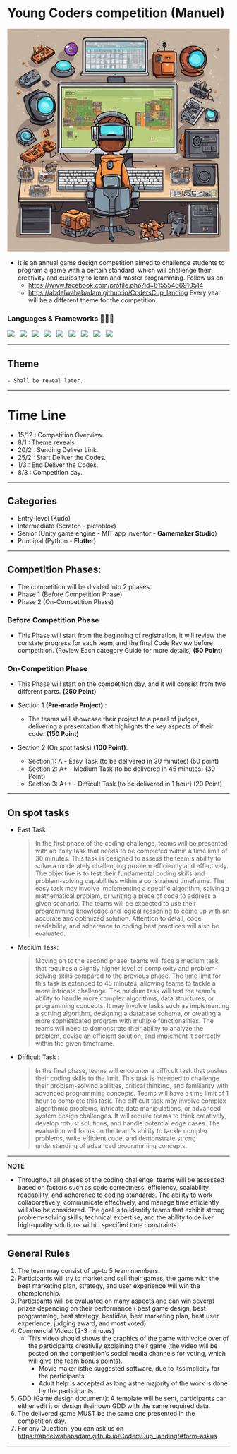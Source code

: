 # Young Coders competition (Manuel)
![Alt text](cover.png?raw=true "Title")

- It is an annual game design competition aimed to challenge students to program a
game with a certain standard, which will challenge their creativity and curiosity to
learn and master programming.
Follow us on:
    - https://www.facebook.com/profile.php?id=61555466910514
    - https://abdelwahabadam.github.io/CodersCup_landing
Every year will be a different theme for the competition.
### Languages & Frameworks 👨🏻‍💻

<code><img height="35" src="https://img.icons8.com/color/48/000000/python.png"/></code>&nbsp;&nbsp;
<code><img height="35" src="https://www.pygame.org/docs/_images/pygame_logo.png"></code>&nbsp;&nbsp;
<code><img height="35" src="https://static.wikia.nocookie.net/logopedia/images/4/49/Kodu-icon.png/revision/latest?cb=20211023063013"></code>&nbsp;&nbsp;
<code><img height="35" src="https://seeklogo.com/images/S/scratch-cat-logo-7F652C6253-seeklogo.com.png"></code>&nbsp;&nbsp;
<code><img height="35" src="https://steamcenter.co/Documents/CourseImage/CourseImage638272740458204194_CourseImage.png"></code>&nbsp;&nbsp;
<code><img height="35" src="https://1000logos.net/wp-content/uploads/2021/10/Unity-logo.png"></code>&nbsp;&nbsp;
<code><img height="35" src="https://appinventor.mit.edu/explore/sites/explore.appinventor.mit.edu/files/ai-bee-logo.png"></code>&nbsp;&nbsp;
<code><img height="35" src="https://i.pcmag.com/imagery/reviews/01JwP71TDkYZqIdckYYYybR-1..v1601052460.png"></code>&nbsp;&nbsp;
<code><img height="35" src="https://logowik.com/content/uploads/images/flutter5786.jpg"/></code>&nbsp;&nbsp;

---
## Theme
    - Shall be reveal later.
---
# Time Line
- 15/12 : Competition Overview.
- 8/1 : Theme reveals
- 20/2 : Sending Deliver Link.
- 25/2 : Start Deliver the Codes.
- 1/3  : End Deliver the Codes.
- 8/3  : Competition day.

---
## Categories 

-	Entry-level (Kudo)
-	Intermediate (Scratch - pictoblox)
-	Senior (Unity game engine - MIT app inventor - **Gamemaker Studio**)
-	Principal (Python - **Flutter**)

---

## Competition Phases:
   - The competition will be divided into 2 phases.
   - Phase 1 (Before Competition Phase)
   - Phase 2 (On-Competition Phase)

### Before Competition Phase
   - This Phase will start from the beginning of registration, it will review the constate progress for each team, and the final Code Review before competition. (Review Each category Guide for more details) **(50 Point)**
### On-Competition Phase
   - This Phase will start on the competition day, and it will consist from two different parts. **(250 Point)**

   - Section 1 **(Pre-made Project)** : 
     - The teams will showcase their project to a panel of judges, delivering a presentation that highlights the key aspects of their code. **(150 Point)**
  
   - Section 2 (On spot tasks) **(100 Point)**:
       - Section 1: A - Easy Task (to be delivered in 30 minutes) (50 point)
       - Section 2: A+ - Medium Task (to be delivered in 45 minutes) (30 Point)
       - Section 3: A++ - Difficult Task (to be delivered in 1 hour) (20 Point)
---
## On spot tasks
   - East Task:
     > In the first phase of the coding challenge, teams will be presented with an easy task that needs to be completed within a time limit of 30 minutes. This task is designed to assess the team's ability to solve a moderately challenging problem efficiently and effectively. The objective is to test their fundamental coding skills and problem-solving capabilities within a constrained timeframe.
    The easy task may involve implementing a specific algorithm, solving a mathematical problem, or writing a piece of code to address a given scenario. The teams will be expected to use their programming knowledge and logical reasoning to come up with an accurate and optimized solution. Attention to detail, code readability, and adherence to coding best practices will also be evaluated.

   - Medium Task:
        > Moving on to the second phase, teams will face a medium task that requires a slightly higher level of complexity and problem-solving skills compared to the previous phase. The time limit for this task is extended to 45 minutes, allowing teams to tackle a more intricate challenge.
        The medium task will test the team's ability to handle more complex algorithms, data structures, or programming concepts. It may involve tasks such as implementing a sorting algorithm, designing a database schema, or creating a more sophisticated program with multiple functionalities. The teams will need to demonstrate their ability to analyze the problem, devise an efficient solution, and implement it correctly within the given timeframe.

   - Difficult Task :
        > In the final phase, teams will encounter a difficult task that pushes their coding skills to the limit. This task is intended to challenge their problem-solving abilities, critical thinking, and familiarity with advanced programming concepts. Teams will have a time limit of 1 hour to complete this task. The difficult task may involve complex algorithmic problems, intricate data manipulations, or advanced system design challenges. It will require teams to think creatively, develop robust solutions, and handle potential edge cases. The evaluation will focus on the team's ability to tackle complex problems, write efficient code, and demonstrate strong understanding of advanced programming concepts.
---
**NOTE**
- Throughout all phases of the coding challenge, teams will be assessed based on factors such as code correctness, efficiency, scalability, readability, and adherence to coding standards. The ability to work collaboratively, communicate effectively, and manage time efficiently will also be considered. The goal is to identify teams that exhibit strong problem-solving skills, technical expertise, and the ability to deliver high-quality solutions within specified time constraints.
---

## General Rules
1. The team may consist of up-to 5 team members.
2. Participants will try to market and sell their games, the game with the best marketing plan, strategy, and user experience will win the championship.
3. Participants will be evaluated on many aspects and can win several prizes depending on their performance ( best game design, best programming, best strategy, bestidea, best marketing plan, best user experience, judging award, and most voted)
4. Commercial Video: (2-3 minutes)
     - This video should shows the graphics of the game with voice over of the participants creativlly explaining their game (the video will be posted on the competition’s social media channels for voting, which will give the team bonus points). 
       - Movie maker isthe suggested software, due to itssimplicity for the participants.
       - Adult help is accepted as long asthe majority of the work is done by the participants.
5. GDD (Game design document): A template will be sent, participants can either edit it or design their own GDD with the same required data.
6. The delivered game MUST be the same one presented in the competition day.
7. For any Question, you can ask us on https://abdelwahabadam.github.io/CodersCup_landing/#form-askus
---
